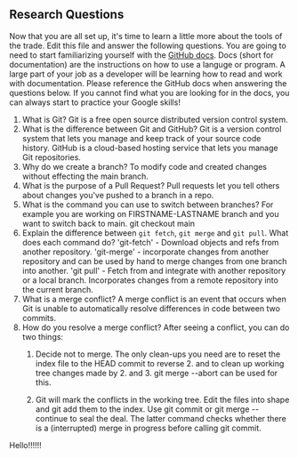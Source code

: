 ## Research Questions 

Now that you are all set up, it's time to learn a little more about the tools of the trade. Edit this file and answer the following questions. You are going to need to start familiarizing yourself with the [GitHub docs](https://docs.github.com/en). Docs (short for documentation) are the instructions on how to use a languge or program. A large part of your job as a developer will be learning how to read and work with documentation. Please reference the GitHub docs when answering the questions below. If you cannot find what you are looking for in the docs, you can always start to practice your Google skills!

1. What is Git?
    Git is a free open source distributed version control system.
2. What is the difference between Git and GitHub?
    Git is a version control system that lets you manage and keep track of your source code history. GitHub is a cloud-based hosting service that lets you manage Git repositories.
3. Why do we create a branch? 
    To modify code and created changes without effecting the main branch.
4. What is the purpose of a Pull Request?
    Pull requests let you tell others about changes you've pushed to a branch in a repo.
5. What is the command you can use to switch between branches? For example you are working on FIRSTNAME-LASTNAME branch and you want to switch back to main.
    git checkout main
6. Explain the difference between `git fetch`, `git merge` and `git pull`. What does each command do?
    'git-fetch' - Download objects and refs from another repository. 'git-merge' - incorporate changes from another repository and can be used by hand to merge changes from one branch into another. 'git pull' - Fetch from and integrate with another repository or a local branch. Incorporates changes from a remote repository into the current branch.
7. What is a merge conflict?
     A merge conflict is an event that occurs when Git is unable to automatically resolve differences in code between two commits.
8. How do you resolve a merge conflict?
    After seeing a conflict, you can do two things:
    1. Decide not to merge. The only clean-ups you need are to reset the index file to the HEAD commit to reverse 2. and to clean up working tree changes made by 2. and 3. git merge --abort can be used for this.

    2. Git will mark the conflicts in the working tree. Edit the files into shape and git add them to the index. Use git commit or git merge --continue to seal the deal. The latter command checks whether there is a (interrupted) merge in progress before calling git commit.

Hello!!!!!!